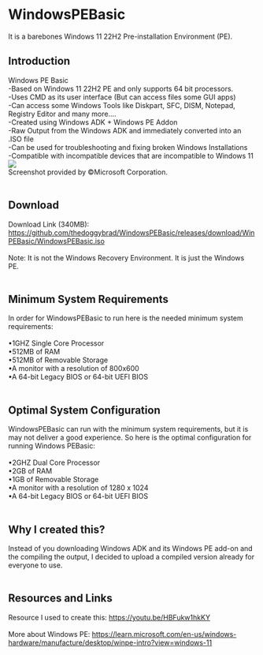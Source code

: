 # WindowsPEBasic
It is a barebones Windows 11 22H2 Pre-installation Environment (PE).
<br>
## Introduction
Windows PE Basic
<br>
-Based on Windows 11 22H2 PE and only supports 64 bit processors.
<br>
-Uses CMD as its user interface (But can access files some GUI apps)
<br>
-Can access some Windows Tools like Diskpart, SFC, DISM, Notepad, Registry Editor and many more....
<br>
-Created using Windows ADK + Windows PE Addon
<br>
-Raw Output from the Windows ADK and immediately converted into an .ISO file
<br>
-Can be used for troubleshooting and fixing broken Windows Installations
<br>
-Compatible with incompatible devices that are incompatible to Windows 11
<br>
<img src="https://thedoggybrad.github.io/WindowsPEBasic/WinPE.png">
<br>
Screenshot provided by ©Microsoft Corporation.
<br>
<br>
## Download
Download Link (340MB): https://github.com/thedoggybrad/WindowsPEBasic/releases/download/WinPEBasic/WindowsPEBasic.iso
<br>
<br>
Note: It is not the Windows Recovery Environment. It is just the Windows PE.
<br>
<br>
## Minimum System Requirements
In order for WindowsPEBasic to run here is the needed minimum system requirements:
<br>
<br>
•1GHZ Single Core Processor
<br>
•512MB of RAM
<br>
•512MB of Removable Storage
<br>
•A monitor with a resolution of 800x600
<br>
•A 64-bit Legacy BIOS or 64-bit UEFI BIOS
<br>
<br>
## Optimal System Configuration
WindowsPEBasic can run with the minimum system requirements, but it is may not deliver a good experience. So here is the optimal configuration for running Windows PEBasic:
<br>
<br>
•2GHZ Dual Core Processor
<br>
•2GB of RAM
<br>
•1GB of Removable Storage
<br>
•A monitor with a resolution of 1280 x 1024
<br>
•A 64-bit Legacy BIOS or 64-bit UEFI BIOS
<br>
<br>
## Why I created this?
Instead of you downloading Windows ADK and its Windows PE add-on and the compiling the output, I decided to upload a compiled version already for everyone to use.
<br>
<br>
## Resources and Links
Resource I used to create this: https://youtu.be/HBFukw1hkKY
<br>
<br>
More about Windows PE: https://learn.microsoft.com/en-us/windows-hardware/manufacture/desktop/winpe-intro?view=windows-11
